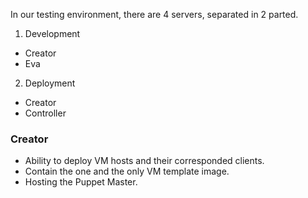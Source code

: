 In our testing environment, there are 4 servers, separated in 2 parted.

1. Development
 * Creator
 * Eva
2. Deployment
 * Creator
 * Controller

### Creator
* Ability to deploy VM hosts and their corresponded clients.
* Contain the one and the only VM template image.
* Hosting the Puppet Master.